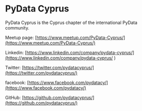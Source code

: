 # PyData Cyprus

PyData Cyprus is the Cyprus chapter of the international PyData community. 

Meetup page: [https://www.meetup.com/PyData-Cyprus/](https://www.meetup.com/PyData-Cyprus/)

Linkedin: [https://www.linkedin.com/company/pydata-cyprus/](https://www.linkedin.com/company/pydata-cyprus/ )

Twitter: [https://twitter.com/pydatacyprus/](https://twitter.com/pydatacyprus/)

facebook: [https://www.facebook.com/pydatacy/](https://www.facebook.com/pydatacy/)

GitHub: [https://github.com/pydatacyprus/](https://github.com/pydatacyprus/)
